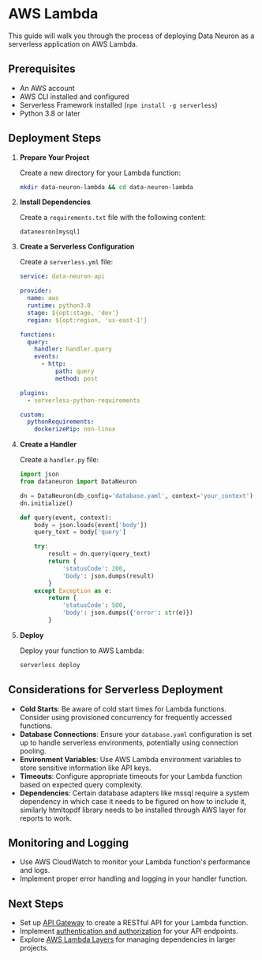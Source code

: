 # AWS Lambda

This guide will walk you through the process of deploying Data Neuron as a serverless application on AWS Lambda.

## Prerequisites

- An AWS account
- AWS CLI installed and configured
- Serverless Framework installed (`npm install -g serverless`)
- Python 3.8 or later

## Deployment Steps

1. **Prepare Your Project**

   Create a new directory for your Lambda function:

   ```bash
   mkdir data-neuron-lambda && cd data-neuron-lambda
   ```

2. **Install Dependencies**

   Create a `requirements.txt` file with the following content:

   ```
   dataneuron[mysql]
   ```

3. **Create a Serverless Configuration**

   Create a `serverless.yml` file:

   ```yaml
   service: data-neuron-api

   provider:
     name: aws
     runtime: python3.8
     stage: ${opt:stage, 'dev'}
     region: ${opt:region, 'us-east-1'}

   functions:
     query:
       handler: handler.query
       events:
         - http:
             path: query
             method: post

   plugins:
     - serverless-python-requirements

   custom:
     pythonRequirements:
       dockerizePip: non-linux
   ```

4. **Create a Handler**

   Create a `handler.py` file:

   ```python
   import json
   from dataneuron import DataNeuron

   dn = DataNeuron(db_config='database.yaml', context='your_context')
   dn.initialize()

   def query(event, context):
       body = json.loads(event['body'])
       query_text = body['query']

       try:
           result = dn.query(query_text)
           return {
               'statusCode': 200,
               'body': json.dumps(result)
           }
       except Exception as e:
           return {
               'statusCode': 500,
               'body': json.dumps({'error': str(e)})
           }
   ```

5. **Deploy**

   Deploy your function to AWS Lambda:

   ```bash
   serverless deploy
   ```

## Considerations for Serverless Deployment

- **Cold Starts**: Be aware of cold start times for Lambda functions. Consider using provisioned concurrency for frequently accessed functions.
- **Database Connections**: Ensure your `database.yaml` configuration is set up to handle serverless environments, potentially using connection pooling.
- **Environment Variables**: Use AWS Lambda environment variables to store sensitive information like API keys.
- **Timeouts**: Configure appropriate timeouts for your Lambda function based on expected query complexity.
- **Dependencies**: Certain database adapters like mssql require a system dependency in which case it needs to be figured on how to include it, similarly htmltopdf library needs to be installed through AWS layer for reports to work.

## Monitoring and Logging

- Use AWS CloudWatch to monitor your Lambda function's performance and logs.
- Implement proper error handling and logging in your handler function.

## Next Steps

- Set up [API Gateway](https://docs.aws.amazon.com/apigateway/latest/developerguide/welcome.html) to create a RESTful API for your Lambda function.
- Implement [authentication and authorization](https://docs.aws.amazon.com/apigateway/latest/developerguide/apigateway-control-access-to-api.html) for your API endpoints.
- Explore [AWS Lambda Layers](https://docs.aws.amazon.com/lambda/latest/dg/configuration-layers.html) for managing dependencies in larger projects.

